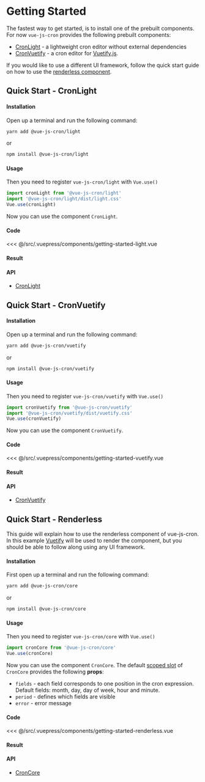 # Getting Started

The fastest way to get started, is to install one of the prebuilt components.
For now `vue-js-cron` provides the following prebuilt components:
- [CronLight](#quick-start-cronlight) - a lightweight cron editor without external dependencies
- [CronVuetify](#quick-start-cronvuetify) - a cron editor for [Vuetify.js](/guide/getting-started.html#quick-start-vuetify).

If you would like to use a different UI framework, follow the quick start guide on how to use the [renderless component](#quick-start-renderless).

## Quick Start - CronLight

#### Installation

Open up a terminal and run the following command:

```bash 
yarn add @vue-js-cron/light
```
or

```bash 
npm install @vue-js-cron/light
```
#### Usage

Then you need to register `vue-js-cron/light` with `Vue.use()`

```js
import cronLight from '@vue-js-cron/light'
import '@vue-js-cron/light/dist/light.css'
Vue.use(cronLight)
```

Now you can use the component `CronLight`.

#### Code

<<< @/src/.vuepress/components/getting-started-light.vue

#### Result 

<getting-started-light />

#### API

- [CronLight](../api/light)

## Quick Start - CronVuetify

#### Installation

Open up a terminal and run the following command:

```bash 
yarn add @vue-js-cron/vuetify
```
or

```bash 
npm install @vue-js-cron/vuetify
```
#### Usage

Then you need to register `vue-js-cron/vuetify` with `Vue.use()`

```js
import cronVuetify from '@vue-js-cron/vuetify'
import '@vue-js-cron/vuetify/dist/vuetify.css'
Vue.use(cronVuetify)
```

Now you can use the component `CronVuetify`.

#### Code

<<< @/src/.vuepress/components/getting-started-vuetify.vue

#### Result 

<getting-started-vuetify />

#### API

- [CronVuetify](../api/vuetify)

## Quick Start - Renderless

This guide will explain how to use the renderless component of vue-js-cron.
In this example [Vuetify](https://vuetifyjs.com/en/) will be used to render the component, but you should be able to follow along using any UI framework.

#### Installation

First open up a terminal and run the following command:

```bash 
yarn add @vue-js-cron/core
```
or

```bash 
npm install @vue-js-cron/core
```

#### Usage

Then you need to register `vue-js-cron/core` with `Vue.use()`

```js
import cronCore from '@vue-js-cron/core'
Vue.use(cronCore)
```

Now you can use the component `CronCore`. The default [scoped slot](https://vuejs.org/v2/guide/components-slots.html#Scoped-Slots) of `CronCore` provides the following **props**:

- `fields` - each field corresponds to one position in the cron expression. Default fields: month, day, day of week, hour and minute.
- `period` - defines which fields are visible
- `error` - error message

#### Code

<<< @/src/.vuepress/components/getting-started-renderless.vue

#### Result

<getting-started-renderless />

#### API

- [CronCore](../api/core)